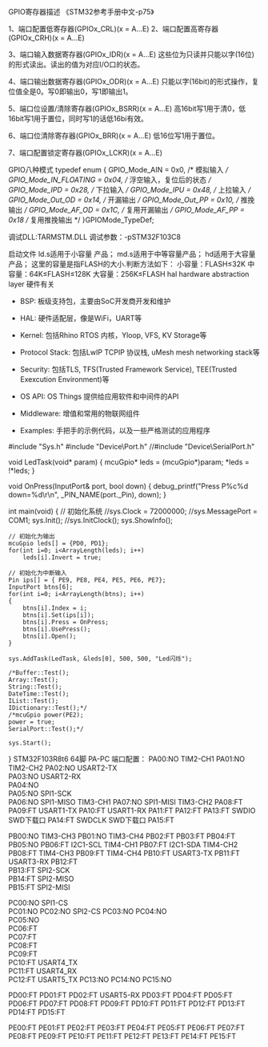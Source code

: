 GPIO寄存器描述 《STM32参考手册中文-p75》

1、端口配置低寄存器(GPIOx_CRL)(x = A...E)
2、端口配置高寄存器(GPIOx_CRH)(x = A...E)

3、端口输入数据寄存器(GPIOx_IDR)(x = A...E)
   这些位为只读并只能以字(16位)的形式读出。读出的值为对应I/O口的状态。

4、端口输出数据寄存器(GPIOx_ODR)(x = A...E)
   只能以字(16bit)的形式操作，复位值全是0。写0即输出0，写1即输出1。

5、端口位设置/清除寄存器(GPIOx_BSRR)(x = A...E)
   高16bit写1用于清0，低16bit写1用于置位，同时写1的话低16bi有效。

6、端口位清除寄存器(GPIOx_BRR)(x = A...E)
   低16位写1用于置位。

7、端口配置锁定寄存器(GPIOx_LCKR)(x = A...E)

GPIO八种模式
typedef enum
{ GPIO_Mode_AIN = 0x0,            /* 模拟输入 */   
  GPIO_Mode_IN_FLOATING = 0x04,   /* 浮空输入，复位后的状态 */
  GPIO_Mode_IPD = 0x28,           /* 下拉输入 */
  GPIO_Mode_IPU = 0x48,           /* 上拉输入 */
  GPIO_Mode_Out_OD = 0x14,        /* 开漏输出 */
  GPIO_Mode_Out_PP = 0x10,        /* 推挽输出 */
  GPIO_Mode_AF_OD = 0x1C,         /* 复用开漏输出 */
  GPIO_Mode_AF_PP = 0x18          /* 复用推挽输出 */
}GPIOMode_TypeDef;

调试DLL:TARMSTM.DLL 
调试参数：-pSTM32F103C8

启动文件
ld.s适用于小容量 产品；
md.s适用于中等容量产品；
hd适用于大容量产品；
这里的容量是指FLASH的大小.判断方法如下：
小容量：FLASH≤32K
中容量：64K≤FLASH≤128K
大容量：256K≤FLASH
hal hardware abstraction layer 硬件有关

- BSP: 板级支持包，主要由SoC开发商开发和维护

- HAL: 硬件适配层，像是WiFi，UART等
- Kernel: 包括Rhino RTOS 内核，Yloop, VFS, KV Storage等
- Protocol Stack: 包括LwIP TCPIP 协议栈, uMesh mesh networking stack等
- Security: 包括TLS, TFS(Trusted Framework Service), TEE(Trusted Exexcution Environment)等
- OS API: OS Things 提供给应用软件和中间件的API
- Middleware: 增值和常用的物联网组件
- Examples: 手把手的示例代码，以及一些严格测试的应用程序


#include "Sys.h"
#include "Device\Port.h"
//#include "Device\SerialPort.h"

void LedTask(void* param)
{
    mcuGpio* leds	= (mcuGpio*)param;
    *leds = !*leds;
}

void OnPress(InputPort& port, bool down)
{
    debug_printf("Press P%c%d down=%d\r\n", _PIN_NAME(port._Pin), down);
}

int main(void)
{
    // 初始化系统
    //sys.Clock = 72000000;
    //sys.MessagePort = COM1;
    sys.Init();
    //sys.InitClock();
    sys.ShowInfo();

    // 初始化为输出
    mcuGpio leds[] = {PD0, PD1};
    for(int i=0; i<ArrayLength(leds); i++)
    	leds[i].Invert = true;
    
    // 初始化为中断输入
    Pin ips[] = { PE9, PE8, PE4, PE5, PE6, PE7};
    InputPort btns[6];
    for(int i=0; i<ArrayLength(btns); i++)
    {
    	btns[i].Index = i;
    	btns[i].Set(ips[i]);
    	btns[i].Press = OnPress;
    	btns[i].UsePress();
    	btns[i].Open();
    }
    
    sys.AddTask(LedTask, &leds[0], 500, 500, "Led闪烁");
    
    /*Buffer::Test();
    Array::Test();
    String::Test();
    DateTime::Test();
    IList::Test();
    IDictionary::Test();*/
    /*mcuGpio power(PE2);
    power = true;
    SerialPort::Test();*/
    
    sys.Start();
}
STM32F103R8t6 64脚 PA-PC
端口配置：
PA00:NO	TIM2-CH1
PA01:NO	TIM2-CH2
PA02:NO	USART2-TX 	
PA03:NO	USART2-RX 	
PA04:NO					
PA05:NO	SPI1-SCK    
PA06:NO	SPI1-MISO	TIM3-CH1
PA07:NO	SPI1-MISI	TIM3-CH2
PA08:FT	
PA09:FT	USART1-TX
PA10:FT	USART1-RX
PA11:FT	
PA12:FT	
PA13:FT	SWDIO	SWD下载口
PA14:FT	SWDCLK	SWD下载口
PA15:FT	

PB00:NO	TIM3-CH3 
PB01:NO	TIM3-CH4
PB02:FT	
PB03:FT	
PB04:FT	
PB05:NO	
PB06:FT	I2C1-SCL	TIM4-CH1
PB07:FT	I2C1-SDA	TIM4-CH2
PB08:FT				TIM4-CH3
PB09:FT				TIM4-CH4
PB10:FT	USART3-TX
PB11:FT	USART3-RX
PB12:FT			
PB13:FT	SPI2-SCK	
PB14:FT	SPI2-MISO	
PB15:FT	SPI2-MISI	

PC00:NO SPI1-CS		
PC01:NO
PC02:NO	SPI2-CS
PC03:NO
PC04:NO		
PC05:NO		
PC06:FT 	
PC07:FT 	
PC08:FT 	
PC09:FT 	
PC10:FT	USART4_TX	
PC11:FT	USART4_RX	
PC12:FT	USART5_TX
PC13:NO
PC14:NO
PC15:NO

PD00:FT
PD01:FT
PD02:FT	USART5-RX
PD03:FT
PD04:FT
PD05:FT
PD06:FT 
PD07:FT 
PD08:FT 
PD09:FT 
PD10:FT
PD11:FT
PD12:FT
PD13:FT
PD14:FT
PD15:FT

PE00:FT
PE01:FT
PE02:FT
PE03:FT
PE04:FT
PE05:FT
PE06:FT 
PE07:FT 
PE08:FT 
PE09:FT 
PE10:FT
PE11:FT
PE12:FT
PE13:FT
PE14:FT
PE15:FT
